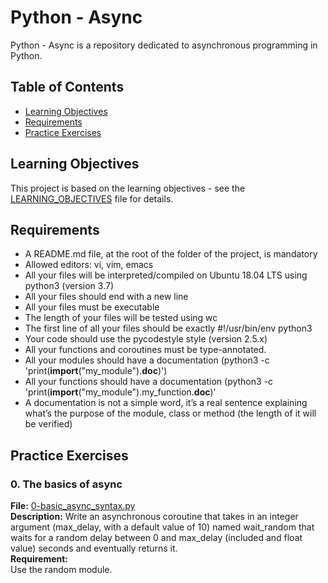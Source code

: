 # Python - Async

Python - Async is a repository dedicated to asynchronous programming in Python.

## Table of Contents

- [Learning Objectives](#learning-objectives)
- [Requirements](#requirements)
- [Practice Exercises](#practice-exercises)

## Learning Objectives

This project is based on the learning objectives - see the [LEARNING_OBJECTIVES](https://github.com/Goaty-yagi/holbertonschool-web_back_end/blob/main/python_async_function/LEARNING_OBJECTIVES.md) file for details.

## Requirements

- A README.md file, at the root of the folder of the project, is mandatory
- Allowed editors: vi, vim, emacs
- All your files will be interpreted/compiled on Ubuntu 18.04 LTS using python3 (version 3.7)
- All your files should end with a new line
- All your files must be executable
- The length of your files will be tested using wc
- The first line of all your files should be exactly #!/usr/bin/env python3
- Your code should use the pycodestyle style (version 2.5.x)
- All your functions and coroutines must be type-annotated.
- All your modules should have a documentation (python3 -c 'print(__import__("my_module").__doc__)')
- All your functions should have a documentation (python3 -c 'print(__import__("my_module").my_function.__doc__)'
- A documentation is not a simple word, it’s a real sentence explaining what’s the purpose of the module, class or method (the length of it will be verified)


## Practice Exercises

### 0. The basics of async

**File:** [0-basic_async_syntax.py](https://github.com/Goaty-yagi/holbertonschool-web_back_end/blob/main/python_async_function/0-basic_async_syntax.py)<br>
**Description:** Write an asynchronous coroutine that takes in an integer argument (max_delay, with a default value of 10) named wait_random that waits for a random delay between 0 and max_delay (included and float value) seconds and eventually returns it.<br>
**Requirement:** <br>
Use the random module.

